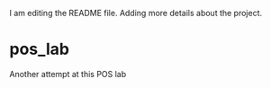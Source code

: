 I am editing the README file.  Adding more details about the project.
# pos_lab
Another attempt at this POS lab
